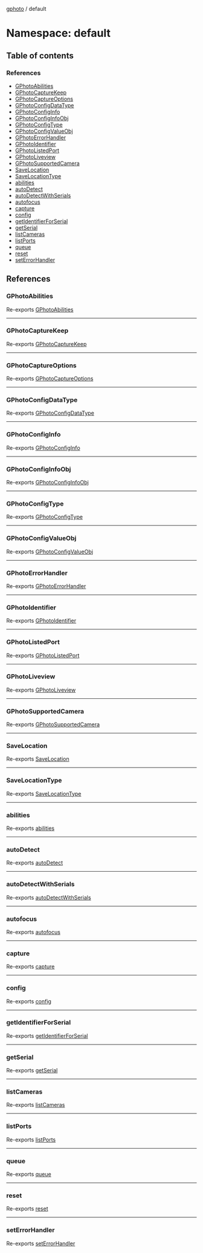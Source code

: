 [gphoto](../API.md) / default

# Namespace: default

## Table of contents

### References

- [GPhotoAbilities](default.md#gphotoabilities)
- [GPhotoCaptureKeep](default.md#gphotocapturekeep)
- [GPhotoCaptureOptions](default.md#gphotocaptureoptions)
- [GPhotoConfigDataType](default.md#gphotoconfigdatatype)
- [GPhotoConfigInfo](default.md#gphotoconfiginfo)
- [GPhotoConfigInfoObj](default.md#gphotoconfiginfoobj)
- [GPhotoConfigType](default.md#gphotoconfigtype)
- [GPhotoConfigValueObj](default.md#gphotoconfigvalueobj)
- [GPhotoErrorHandler](default.md#gphotoerrorhandler)
- [GPhotoIdentifier](default.md#gphotoidentifier)
- [GPhotoListedPort](default.md#gphotolistedport)
- [GPhotoLiveview](default.md#gphotoliveview)
- [GPhotoSupportedCamera](default.md#gphotosupportedcamera)
- [SaveLocation](default.md#savelocation)
- [SaveLocationType](default.md#savelocationtype)
- [abilities](default.md#abilities)
- [autoDetect](default.md#autodetect)
- [autoDetectWithSerials](default.md#autodetectwithserials)
- [autofocus](default.md#autofocus)
- [capture](default.md#capture)
- [config](default.md#config)
- [getIdentifierForSerial](default.md#getidentifierforserial)
- [getSerial](default.md#getserial)
- [listCameras](default.md#listcameras)
- [listPorts](default.md#listports)
- [queue](default.md#queue)
- [reset](default.md#reset)
- [setErrorHandler](default.md#seterrorhandler)

## References

### GPhotoAbilities

Re-exports [GPhotoAbilities](../interfaces/GPhotoAbilities.md)

___

### GPhotoCaptureKeep

Re-exports [GPhotoCaptureKeep](capture.md#gphotocapturekeep)

___

### GPhotoCaptureOptions

Re-exports [GPhotoCaptureOptions](../interfaces/capture.GPhotoCaptureOptions.md)

___

### GPhotoConfigDataType

Re-exports [GPhotoConfigDataType](../API.md#gphotoconfigdatatype)

___

### GPhotoConfigInfo

Re-exports [GPhotoConfigInfo](../interfaces/GPhotoConfigInfo.md)

___

### GPhotoConfigInfoObj

Re-exports [GPhotoConfigInfoObj](../interfaces/GPhotoConfigInfoObj.md)

___

### GPhotoConfigType

Re-exports [GPhotoConfigType](../API.md#gphotoconfigtype)

___

### GPhotoConfigValueObj

Re-exports [GPhotoConfigValueObj](../interfaces/GPhotoConfigValueObj.md)

___

### GPhotoErrorHandler

Re-exports [GPhotoErrorHandler](../API.md#gphotoerrorhandler)

___

### GPhotoIdentifier

Re-exports [GPhotoIdentifier](../interfaces/GPhotoIdentifier.md)

___

### GPhotoListedPort

Re-exports [GPhotoListedPort](../interfaces/GPhotoListedPort.md)

___

### GPhotoLiveview

Re-exports [GPhotoLiveview](../interfaces/capture.GPhotoLiveview.md)

___

### GPhotoSupportedCamera

Re-exports [GPhotoSupportedCamera](../interfaces/GPhotoSupportedCamera.md)

___

### SaveLocation

Re-exports [SaveLocation](../interfaces/capture.SaveLocation.md)

___

### SaveLocationType

Re-exports [SaveLocationType](capture.md#savelocationtype)

___

### abilities

Re-exports [abilities](../API.md#abilities)

___

### autoDetect

Re-exports [autoDetect](../API.md#autodetect)

___

### autoDetectWithSerials

Re-exports [autoDetectWithSerials](../API.md#autodetectwithserials)

___

### autofocus

Re-exports [autofocus](../API.md#autofocus)

___

### capture

Re-exports [capture](capture.md)

___

### config

Re-exports [config](config.md)

___

### getIdentifierForSerial

Re-exports [getIdentifierForSerial](../API.md#getidentifierforserial)

___

### getSerial

Re-exports [getSerial](../API.md#getserial)

___

### listCameras

Re-exports [listCameras](../API.md#listcameras)

___

### listPorts

Re-exports [listPorts](../API.md#listports)

___

### queue

Re-exports [queue](queue.md)

___

### reset

Re-exports [reset](../API.md#reset)

___

### setErrorHandler

Re-exports [setErrorHandler](../API.md#seterrorhandler)
